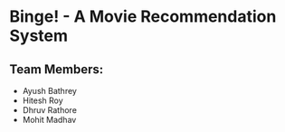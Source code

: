 # Binge! - A Movie Recommendation System

## Team Members:
* Ayush Bathrey
* Hitesh Roy
* Dhruv Rathore
* Mohit Madhav
